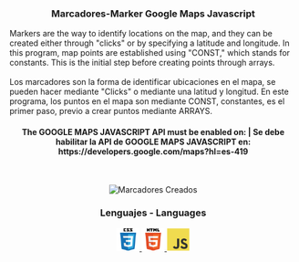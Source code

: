 <h3 align="center">Marcadores-Marker Google Maps Javascript</h3>

Markers are the way to identify locations on the map, and they can be created either through "clicks" or by specifying a latitude and longitude. In this program, map points are established using "CONST," which stands for constants. This is the initial step before creating points through arrays.
<br><br>
Los marcadores son la forma de identificar ubicaciones en el mapa, se pueden hacer mediante "Clicks" o mediante una latitud y longitud.
En este programa, los puntos en el mapa son mediante CONST, constantes, es el primer paso, previo a crear puntos mediante ARRAYS.
<h4 align="center">The GOOGLE MAPS JAVASCRIPT API must be enabled on: | Se debe habilitar la API de GOOGLE MAPS JAVASCRIPT en:<br>
 https://developers.google.com/maps?hl=es-419
</h4>
<br>
<p align="center" width="100%">
<picture>
  <img alt="Marcadores Creados" src="https://github.com/juanmfer/Google-Maps-JavaScript/blob/main/Marcadores-Marker/Marcadores-Marker-jmf.png">
</picture>
</p>

<h3 align="center">Lenguajes - Languages</h3>
<p align="center"> <a href="https://www.w3schools.com/css/" target="_blank" rel="noreferrer"> <img src="https://raw.githubusercontent.com/devicons/devicon/master/icons/css3/css3-original-wordmark.svg" alt="css3" width="40" height="40"/> </a> <a href="https://www.w3.org/html/" target="_blank" rel="noreferrer"> <img src="https://raw.githubusercontent.com/devicons/devicon/master/icons/html5/html5-original-wordmark.svg" alt="html5" width="40" height="40"/> </a> <a href="https://developer.mozilla.org/en-US/docs/Web/JavaScript" target="_blank" rel="noreferrer"> <img src="https://raw.githubusercontent.com/devicons/devicon/master/icons/javascript/javascript-original.svg" alt="javascript" width="40" height="40"/> </a> </p>
